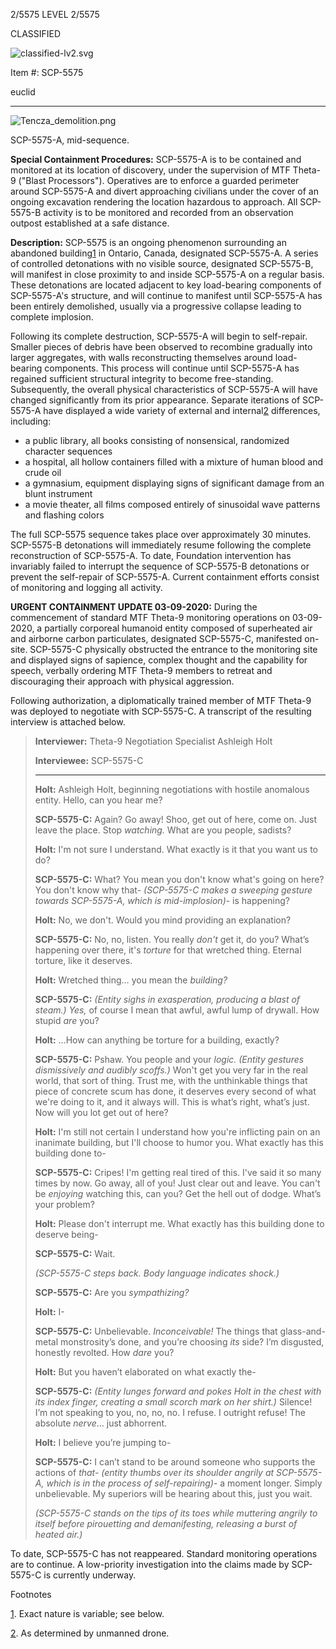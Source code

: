 2/5575 LEVEL 2/5575

CLASSIFIED

![classified-lv2.svg](http://www.scp-wiki.net/local--files/component:classified-bar-woed-source/classified-lv2.svg)

Item #: SCP-5575

euclid

* * *

![Tencza_demolition.png](https://upload.wikimedia.org/wikipedia/commons/0/02/Tencza_demolition.png)

SCP-5575-A, mid-sequence.

**Special Containment Procedures:** SCP-5575-A is to be contained and monitored at its location of discovery, under the supervision of MTF Theta-9 ("Blast Processors"). Operatives are to enforce a guarded perimeter around SCP-5575-A and divert approaching civilians under the cover of an ongoing excavation rendering the location hazardous to approach. All SCP-5575-B activity is to be monitored and recorded from an observation outpost established at a safe distance.

**Description:** SCP-5575 is an ongoing phenomenon surrounding an abandoned building[1](javascript:;) in Ontario, Canada, designated SCP-5575-A. A series of controlled detonations with no visible source, designated SCP-5575-B, will manifest in close proximity to and inside SCP-5575-A on a regular basis. These detonations are located adjacent to key load-bearing components of SCP-5575-A's structure, and will continue to manifest until SCP-5575-A has been entirely demolished, usually via a progressive collapse leading to complete implosion.

Following its complete destruction, SCP-5575-A will begin to self-repair. Smaller pieces of debris have been observed to recombine gradually into larger aggregates, with walls reconstructing themselves around load-bearing components. This process will continue until SCP-5575-A has regained sufficient structural integrity to become free-standing. Subsequently, the overall physical characteristics of SCP-5575-A will have changed significantly from its prior appearance. Separate iterations of SCP-5575-A have displayed a wide variety of external and internal[2](javascript:;) differences, including:

*   a public library, all books consisting of nonsensical, randomized character sequences
*   a hospital, all hollow containers filled with a mixture of human blood and crude oil
*   a gymnasium, equipment displaying signs of significant damage from an blunt instrument
*   a movie theater, all films composed entirely of sinusoidal wave patterns and flashing colors

The full SCP-5575 sequence takes place over approximately 30 minutes. SCP-5575-B detonations will immediately resume following the complete reconstruction of SCP-5575-A. To date, Foundation intervention has invariably failed to interrupt the sequence of SCP-5575-B detonations or prevent the self-repair of SCP-5575-A. Current containment efforts consist of monitoring and logging all activity.

**URGENT CONTAINMENT UPDATE 03-09-2020:** During the commencement of standard MTF Theta-9 monitoring operations on 03-09-2020, a partially corporeal humanoid entity composed of superheated air and airborne carbon particulates, designated SCP-5575-C, manifested on-site. SCP-5575-C physically obstructed the entrance to the monitoring site and displayed signs of sapience, complex thought and the capability for speech, verbally ordering MTF Theta-9 members to retreat and discouraging their approach with physical aggression.

Following authorization, a diplomatically trained member of MTF Theta-9 was deployed to negotiate with SCP-5575-C. A transcript of the resulting interview is attached below.  

> **Interviewer:** Theta-9 Negotiation Specialist Ashleigh Holt
> 
> **Interviewee:** SCP-5575-C
> 
> * * *
> 
> **<BEGIN LOG>**
> 
> **Holt:** Ashleigh Holt, beginning negotiations with hostile anomalous entity. Hello, can you hear me?
> 
> **SCP-5575-C:** Again? Go away! Shoo, get out of here, come on. Just leave the place. Stop _watching._ What are you people, sadists?
> 
> **Holt:** I'm not sure I understand. What exactly is it that you want us to do?
> 
> **SCP-5575-C:** What? You mean you don't know what's going on here? You don't know why that- _(SCP-5575-C makes a sweeping gesture towards SCP-5575-A, which is mid-implosion)_\- is happening?
> 
> **Holt:** No, we don't. Would you mind providing an explanation?
> 
> **SCP-5575-C:** No, no, listen. You really _don't_ get it, do you? What’s happening over there, it's _torture_ for that wretched thing. Eternal torture, like it deserves.
> 
> **Holt:** Wretched thing… you mean the _building?_
> 
> **SCP-5575-C:** _(Entity sighs in exasperation, producing a blast of steam.)_ _Yes,_ of course I mean that awful, awful lump of drywall. How stupid _are_ you?
> 
> **Holt:** …How can anything be torture for a building, exactly?
> 
> **SCP-5575-C:** Pshaw. You people and your _logic._ _(Entity gestures dismissively and audibly scoffs.)_ Won't get you very far in the real world, that sort of thing. Trust me, with the unthinkable things that piece of concrete scum has done, it deserves every second of what we're doing to it, and it always will. This is what’s right, what’s just. Now will you lot get out of here?
> 
> **Holt:** I'm still not certain I understand how you're inflicting pain on an inanimate building, but I'll choose to humor you. What exactly has this building done to-
> 
> **SCP-5575-C:** Cripes! I'm getting real tired of this. I've said it so many times by now. Go away, all of you! Just clear out and leave. You can't be _enjoying_ watching this, can you? Get the hell out of dodge. What’s your problem?
> 
> **Holt:** Please don't interrupt me. What exactly has this building done to deserve being-
> 
> **SCP-5575-C:** Wait.
> 
> _(SCP-5575-C steps back. Body language indicates shock.)_
> 
> **SCP-5575-C:** Are you _sympathizing?_
> 
> **Holt:** I-
> 
> **SCP-5575-C:** Unbelievable. _Inconceivable!_ The things that glass-and-metal monstrosity’s done, and you’re choosing _its_ side? I’m disgusted, honestly revolted. How _dare_ you?
> 
> **Holt:** But you haven’t elaborated on what exactly the-
> 
> **SCP-5575-C:** _(Entity lunges forward and pokes Holt in the chest with its index finger, creating a small scorch mark on her shirt.)_ Silence! I’m not speaking to you, no, no, no. I refuse. I outright refuse! The absolute _nerve_… just abhorrent.
> 
> **Holt:** I believe you’re jumping to-
> 
> **SCP-5575-C:** I can’t stand to be around someone who supports the actions of _that-_ _(entity thumbs over its shoulder angrily at SCP-5575-A, which is in the process of self-repairing)_\- a moment longer. Simply unbelievable. My superiors will be hearing about this, just you wait.
> 
> _(SCP-5575-C stands on the tips of its toes while muttering angrily to itself before pirouetting and demanifesting, releasing a burst of heated air.)_
> 
> **<END LOG>**

  
To date, SCP-5575-C has not reappeared. Standard monitoring operations are to continue. A low-priority investigation into the claims made by SCP-5575-C is currently underway.

Footnotes

[1](javascript:;). Exact nature is variable; see below.

[2](javascript:;). As determined by unmanned drone.